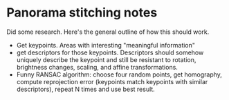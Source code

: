 # Panorama stitching notes

Did some research. Here's the general outline of how this should work.

 - Get keypoints. Areas with interesting "meaningful information"
 - get descriptors for those keypoints. Descriptors should somehow uniquely describe the keypoint and still be resistant to rotation, brightness changes, scaling, and affine transformations.
 - Funny RANSAC algorithm: choose four random points, get homography, compute reprojection error (keypoints match keypoints with similar descriptors), repeat N times and use best result. 